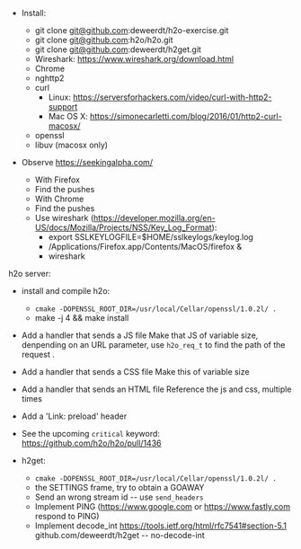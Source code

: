 - Install:
  - git clone git@github.com:deweerdt/h2o-exercise.git
  - git clone git@github.com:h2o/h2o.git
  - git clone git@github.com:deweerdt/h2get.git
  - Wireshark: https://www.wireshark.org/download.html
  - Chrome
  - nghttp2
  - curl
    - Linux: https://serversforhackers.com/video/curl-with-http2-support
    - Mac OS X: https://simonecarletti.com/blog/2016/01/http2-curl-macosx/
  - openssl
  - libuv (macosx only)

- Observe https://seekingalpha.com/
  - With Firefox
  - Find the pushes
  - With Chrome
  - Find the pushes
  - Use wireshark (https://developer.mozilla.org/en-US/docs/Mozilla/Projects/NSS/Key_Log_Format):
    - export SSLKEYLOGFILE=$HOME/sslkeylogs/keylog.log
    - /Applications/Firefox.app/Contents/MacOS/firefox &
    - wireshark


h2o server:
  - install and compile h2o:
    - `cmake -DOPENSSL_ROOT_DIR=/usr/local/Cellar/openssl/1.0.2l/ .`
    - make -j 4 && make install
  - Add a handler that sends a JS file
  Make that JS of variable size, denpending on an URL parameter, use
  `h2o_req_t` to find the path of the request .
  - Add a handler that sends a CSS file
  Make this of variable size
  - Add a handler that sends an HTML file
  Reference the js and css, multiple times
  - Add a 'Link: preload' header
  - See the upcoming `critical` keyword: https://github.com/h2o/h2o/pull/1436

- h2get:
  - `cmake -DOPENSSL_ROOT_DIR=/usr/local/Cellar/openssl/1.0.2l/ .`
  - the SETTINGS frame, try to obtain a GOAWAY
  - Send an wrong stream id -- use `send_headers`
  - Implement PING (https://www.google.com or https://www.fastly.com respond to PING)
  - Implement decode_int https://tools.ietf.org/html/rfc7541#section-5.1
    github.com/deweerdt/h2get -- no-decode-int
    
